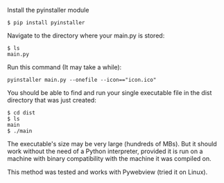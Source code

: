 Install the pyinstaller module

```
$ pip install pyinstaller
```

Navigate to the directory where your main.py is stored:

```
$ ls
main.py
```

Run this command (It may take a while):

```
pyinstaller main.py --onefile --icon=="icon.ico"
```

You should be able to find and run your single executable file in the dist directory that was just created:

```
$ cd dist
$ ls
main
$ ./main
```

The executable's size may be very large (hundreds of MBs). But it should work without the need of a Python interpreter, provided it is run on a machine with binary compatibility with the machine it was compiled on.

This method was tested and works with Pywebview (tried it on Linux).





